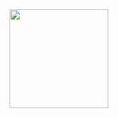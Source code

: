<a href="https://github.com/Blank-Fabula">
  <img src="https://github.com/Blank-Fabula/Blank-Fabula/assets/138245914/a9f23406-a697-4f80-97d4-9f946af327c6" width="174">
</a>
